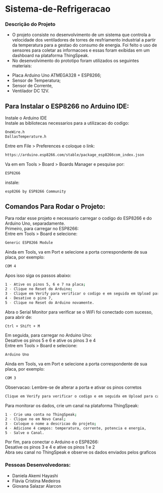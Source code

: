 # Sistema-de-Refrigeracao

### Descrição do Projeto
- O projeto consiste no desenvolvimento de um sistema que controla a velocidade dos ventiladores de torres de resfriamento industrial a partir da temperatura para a gestao do consumo de energia. Foi feito o uso de sensores para coletar as informacoes e essas foram exibidas em um dashboard na plataforma ThingSpeak.
- No desenvolvimento do prototipo foram utilizados os seguintes materiais:
* Placa Arduino Uno ATMEGA328 + ESP8266;
* Sensor de Temperatura;
* Sensor de Corrente,
* Ventilador DC 12V.

## Para Instalar o ESP8266 no Arduino IDE:
Instale o Arduino IDE  
Instale as bibliotecas necessarios para a utilizacao do codigo:
```sh
OneWire.h
DallasTemperature.h
```
Entre em File > Preferences e coloque o link:
```sh
https://arduino.esp8266.com/stable/package_esp8266com_index.json
```
Va em em Tools > Board > Boards Manager e pesquise por:
```sh
ESP8266
```
instale:
```sh
esp8266 by ESP8266 Community
```
## Comandos Para Rodar o Projeto:
Para rodar esse projeto e necessario carregar o codigo do ESP8266 e do Arduino Uno, separadamente.  
Primeiro, para carregar no ESP8266:  
Entre em Tools > Board e selecione:
```sh
Generic ESP8266 Module
```
Ainda em Tools, va em Port e selecione a porta correspondente de sua placa, por exemplo:
```sh
COM 4
```
Apos isso siga os passos abaixo:
```sh
1 - Ative os pinos 5, 6 e 7 na placa;
2 - Clique no Reset do Arduino;
3 - Clique em Verify para verificar o codigo e em seguida em Upload para carrega-lo;
4 - Desative o pino 7,
5 - Clique no Reset do Arduino novamente. 
```
Abra o Serial Monitor para verificar se o WiFi foi conectado com sucesso, para abrir de:
```sh
Ctrl + Shift + M
```
Em seguida, para carregar no Arduino Uno:  
Desative os pinos 5 e 6 e ative os pinos 3 e 4  
Entre em Tools > Board e selecione:  
```sh
Arduino Uno
```
Ainda em Tools, va em Port e selecione a porta correspondente de sua placa, por exemplo:
```sh
COM 3
```
Observacao: Lembre-se de alterar a porta e ativar os pinos corretos
```sh
Clique em Verify para verificar o codigo e em seguida em Upload para carrega-lo;
```
Para monitorar os dados, crie um canal na plataforma ThingSpeak:  
```sh
1 - Crie uma conta no ThingSpeak;
2 - Clique no em Novo Canal;
3 - Coloque o nome a descricao do projeto;
4 - Adicione 4 campos: temperatura, corrente, potencia e energia,
5 - Salve o Canal. 
```
Por fim, para conectar o Arduino e o ESP8266:  
Desative os pinos 3 e 4 e ative os pinos 1 e 2  
Abra seu canal no ThingSpeak e observe os dados enviados pelos graficos

### Pessoas Desenvolvedoras: 
- Daniela Akemi Hayashi
- Flávia Cristina Medeiros
- Giovana Salazar Alarcon

